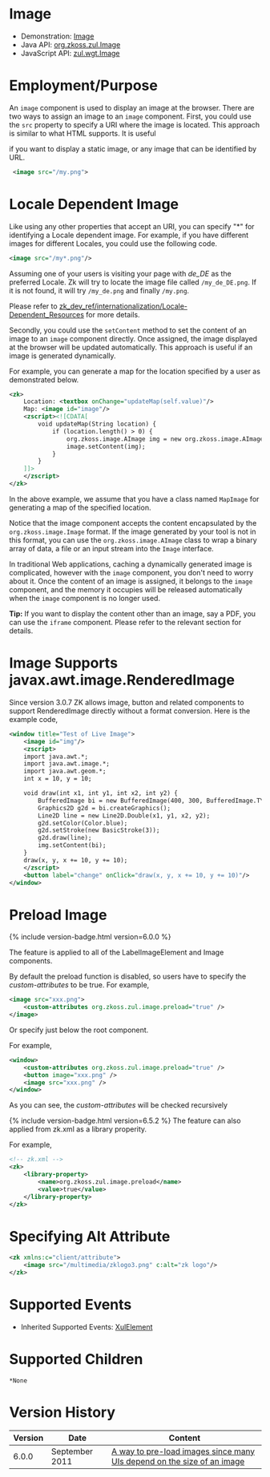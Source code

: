 

# Image

- Demonstration:
  [Image](http://www.zkoss.org/zkdemo/multimedia/dynamic_image)
- Java API: [org.zkoss.zul.Image](https://www.zkoss.org/javadoc/latest/zk/org/zkoss/zul/Image.html)
- JavaScript API: [zul.wgt.Image](https://www.zkoss.org/javadoc/latest/jsdoc/classes/zul.wgt.Image.html)


# Employment/Purpose

An `image` component is used to display an image at the browser. There
are two ways to assign an image to an `image` component. First, you
could use the `src` property to specify a URI where the image is
located. This approach is similar to what HTML supports. It is useful

if you want to display a static image, or any image that can be
identified by URL.

```xml
 <image src="/my.png">
```

# Locale Dependent Image

Like using any other properties that accept an URI, you can specify "\*"
for identifying a Locale dependent image. For example, if you have
different images for different Locales, you could use the following
code.

```xml
<image src="/my*.png"/>
```

Assuming one of your users is visiting your page with *de_DE* as the
preferred Locale. Zk will try to locate the image file called
`/my_de_DE.png`. If it is not found, it will try `/my_de.png` and
finally `/my.png`.

Please refer to
[zk_dev_ref/internationalization/Locale-Dependent_Resources](/zk_dev_ref/internationalization/locale_dependent_resources)
for more details.

Secondly, you could use the `setContent` method to set the content of an
image to an `image` component directly. Once assigned, the image
displayed at the browser will be updated automatically. This approach is
useful if an image is generated dynamically.

For example, you can generate a map for the location specified by a user
as demonstrated below.

```xml
<zk>
    Location: <textbox onChange="updateMap(self.value)"/>
    Map: <image id="image"/>
    <zscript><![CDATA[  
        void updateMap(String location) {
            if (location.length() > 0) {
                org.zkoss.image.AImage img = new org.zkoss.image.AImage(location);
                image.setContent(img);
            }
        }
    ]]>
    </zscript>
</zk>
```

In the above example, we assume that you have a class named `MapImage`
for generating a map of the specified location.

Notice that the image component accepts the content encapsulated by the
`org.zkoss.image.Image` format. If the image generated by your tool is
not in this format, you can use the `org.zkoss.image.AImage` class to
wrap a binary array of data, a file or an input stream into the `Image`
interface.

In traditional Web applications, caching a dynamically generated image
is complicated, however with the `image` component, you don't need to
worry about it. Once the content of an image is assigned, it belongs to
the `image` component, and the memory it occupies will be released
automatically when the `image` component is no longer used.

**Tip:** If you want to display the content other than an image, say a
PDF, you can use the `iframe` component. Please refer to the relevant
section for details.

# Image Supports javax.awt.image.RenderedImage

Since version 3.0.7 ZK allows image, button and related components to
support RenderedImage directly without a format conversion. Here is the
example code,

```xml
<window title="Test of Live Image">
    <image id="img"/>
    <zscript>
    import java.awt.*;
    import java.awt.image.*;
    import java.awt.geom.*;
    int x = 10, y = 10;

    void draw(int x1, int y1, int x2, int y2) {
        BufferedImage bi = new BufferedImage(400, 300, BufferedImage.TYPE_INT_RGB);
        Graphics2D g2d = bi.createGraphics();
        Line2D line = new Line2D.Double(x1, y1, x2, y2);
        g2d.setColor(Color.blue);
        g2d.setStroke(new BasicStroke(3));
        g2d.draw(line);
        img.setContent(bi);
    }
    draw(x, y, x += 10, y += 10);
    </zscript>
    <button label="change" onClick="draw(x, y, x += 10, y += 10)"/>
</window>
```

# Preload Image

{% include version-badge.html version=6.0.0 %}

The feature is applied to all of the LabelImageElement and Image
components.

By default the preload function is disabled, so users have to specify
the *custom-attributes* to be true. For example,

```xml
<image src="xxx.png">
    <custom-attributes org.zkoss.zul.image.preload="true" />
</image>
```

Or specify just below the root component.

For example,

```xml
<window>
    <custom-attributes org.zkoss.zul.image.preload="true" />
    <button image="xxx.png" />
    <image src="xxx.png" />
</window>
```

As you can see, the *custom-attributes* will be checked recursively

{% include version-badge.html version=6.5.2 %} The feature can also applied from
zk.xml as a library properity.

For example,

```xml
<!-- zk.xml -->
<zk>
    <library-property>
        <name>org.zkoss.zul.image.preload</name>
        <value>true</value>
    </library-property>
</zk>
```

# Specifying Alt Attribute

```xml
<zk xmlns:c="client/attribute">
    <image src="/multimedia/zklogo3.png" c:alt="zk logo"/>
</zk>
```

# Supported Events

- Inherited Supported Events: [ XulElement]({{site.baseurl}}/zk_component_ref/xulelement#Supported_Events)

# Supported Children

`*None`



# Version History



| Version | Date           | Content                                                                                                          |
|---------|----------------|------------------------------------------------------------------------------------------------------------------|
| 6.0.0   | September 2011 | [A way to pre-load images since many UIs depend on the size of an image](http://tracker.zkoss.org/browse/ZK-314) |


